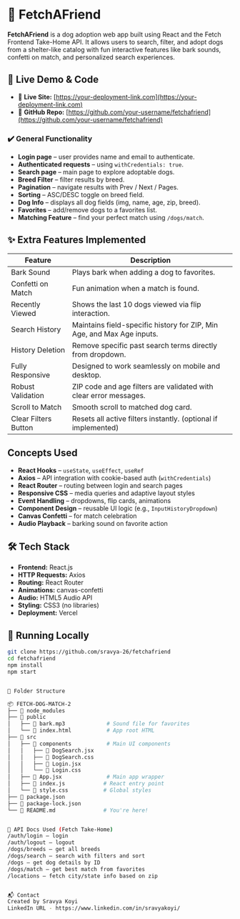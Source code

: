 # 🐾 FetchAFriend
**FetchAFriend** is a dog adoption web app built using React and the Fetch Frontend Take-Home API. It allows users to search, filter, and adopt dogs from a shelter-like catalog with fun interactive features like bark sounds, confetti on match, and personalized search experiences.

## 🚀 Live Demo & Code

- 🔗 **Live Site:** [https://your-deployment-link.com](https://your-deployment-link.com)
- 📂 **GitHub Repo:** [https://github.com/your-username/fetchafriend](https://github.com/your-username/fetchafriend)

### ✔️ General Functionality

- **Login page** – user provides name and email to authenticate.
- **Authenticated requests** – using `withCredentials: true`.
- **Search page** – main page to explore adoptable dogs.
- **Breed Filter** – filter results by breed.
- **Pagination** – navigate results with Prev / Next / Pages.
- **Sorting** – ASC/DESC toggle on breed field.
- **Dog Info** – displays all dog fields (img, name, age, zip, breed).
- **Favorites** – add/remove dogs to a favorites list.
- **Matching Feature** – find your perfect match using `/dogs/match`.

## ✨ Extra Features Implemented

| Feature                         | Description                                                             |
|-------------------------------|---------------------------------------------------------------------------|
| Bark Sound                 | Plays bark when adding a dog to favorites.                                |
| Confetti on Match         | Fun animation when a match is found.                                       |
| Recently Viewed           | Shows the last 10 dogs viewed via flip interaction.                        |
| Search History            | Maintains field-specific history for ZIP, Min Age, and Max Age inputs.     |
| History Deletion          | Remove specific past search terms directly from dropdown.                  |
| Fully Responsive          | Designed to work seamlessly on mobile and desktop.                         |
| Robust Validation         | ZIP code and age filters are validated with clear error messages.          |
| Scroll to Match           | Smooth scroll to matched dog card.                                         |
| Clear Filters Button      | Resets all active filters instantly. (optional if implemented)             |


## Concepts Used

- **React Hooks** – `useState`, `useEffect`, `useRef`
- **Axios** – API integration with cookie-based auth (`withCredentials`)
- **React Router** – routing between login and search pages
- **Responsive CSS** – media queries and adaptive layout styles
- **Event Handling** – dropdowns, flip cards, animations
- **Component Design** – reusable UI logic (e.g., `InputHistoryDropdown`)
- **Canvas Confetti** – for match celebration
- **Audio Playback** – barking sound on favorite action



## 🛠️ Tech Stack

- **Frontend:** React.js
- **HTTP Requests:** Axios
- **Routing:** React Router
- **Animations:** canvas-confetti
- **Audio:** HTML5 Audio API
- **Styling:** CSS3 (no libraries)
- **Deployment:** Vercel


## 🧪 Running Locally

```bash
git clone https://github.com/sravya-26/fetchafriend
cd fetchafriend
npm install
npm start


📁 Folder Structure

📦 FETCH-DOG-MATCH-2
├── 📁 node_modules
├── 📁 public
│   ├── 📄 bark.mp3             # Sound file for favorites
│   └── 📄 index.html           # App root HTML
├── 📁 src
│   ├── 📁 components           # Main UI components
│   │   ├── 📄 DogSearch.jsx
│   │   ├── 📄 DogSearch.css
│   │   ├── 📄 Login.jsx
│   │   └── 📄 Login.css
│   ├── 📄 App.jsx              # Main app wrapper
│   ├── 📄 index.js            # React entry point
│   └── 📄 style.css           # Global styles
├── 📄 package.json
├── 📄 package-lock.json
└── 📄 README.md               # You're here!


📃 API Docs Used (Fetch Take-Home)
/auth/login – login
/auth/logout – logout
/dogs/breeds – get all breeds
/dogs/search – search with filters and sort
/dogs – get dog details by ID
/dogs/match – get best match from favorites
/locations – fetch city/state info based on zip


📬 Contact
Created by Sravya Koyi
LinkedIn URL - https://www.linkedin.com/in/sravyakoyi/